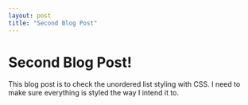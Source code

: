 ```yaml
---
layout: post
title: "Second Blog Post"
---
```


# Second Blog Post!

This blog post is to check the unordered list styling
with CSS. I need to make sure everything is styled
the way I intend it to.